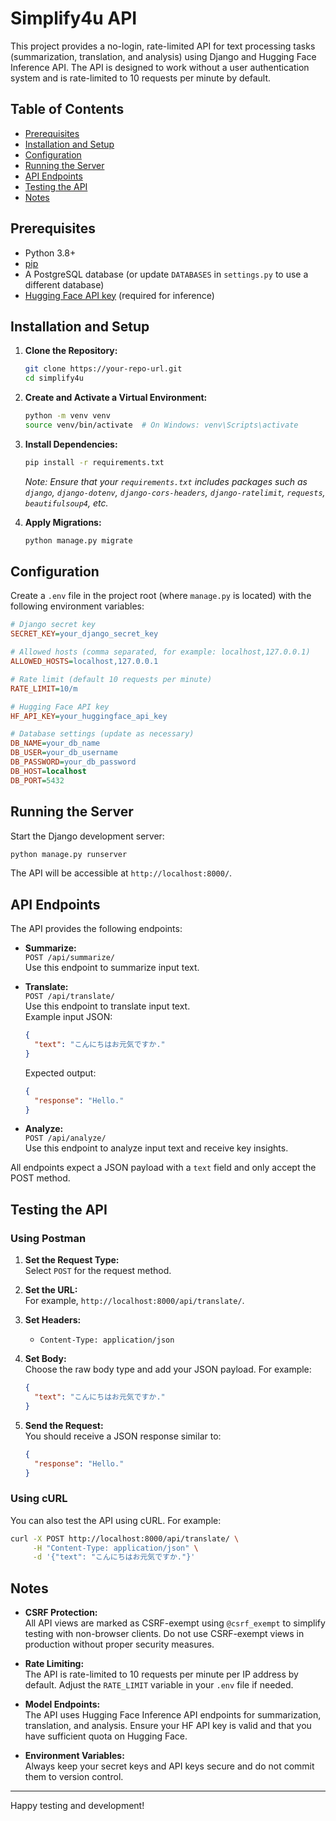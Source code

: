 # Simplify4u API

This project provides a no-login, rate-limited API for text processing tasks (summarization, translation, and analysis) using Django and Hugging Face Inference API. The API is designed to work without a user authentication system and is rate-limited to 10 requests per minute by default.

## Table of Contents

- [Prerequisites](#prerequisites)
- [Installation and Setup](#installation-and-setup)
- [Configuration](#configuration)
- [Running the Server](#running-the-server)
- [API Endpoints](#api-endpoints)
- [Testing the API](#testing-the-api)
- [Notes](#notes)

## Prerequisites

- Python 3.8+
- [pip](https://pip.pypa.io/en/stable/)
- A PostgreSQL database (or update `DATABASES` in `settings.py` to use a different database)
- [Hugging Face API key](https://huggingface.co/settings/tokens) (required for inference)

## Installation and Setup

1. **Clone the Repository:**

   ```bash
   git clone https://your-repo-url.git
   cd simplify4u
   ```

2. **Create and Activate a Virtual Environment:**

   ```bash
   python -m venv venv
   source venv/bin/activate  # On Windows: venv\Scripts\activate
   ```

3. **Install Dependencies:**

   ```bash
   pip install -r requirements.txt
   ```

   *Note: Ensure that your `requirements.txt` includes packages such as `django`, `django-dotenv`, `django-cors-headers`, `django-ratelimit`, `requests`, `beautifulsoup4`, etc.*

4. **Apply Migrations:**

   ```bash
   python manage.py migrate
   ```

## Configuration

Create a `.env` file in the project root (where `manage.py` is located) with the following environment variables:

```ini
# Django secret key
SECRET_KEY=your_django_secret_key

# Allowed hosts (comma separated, for example: localhost,127.0.0.1)
ALLOWED_HOSTS=localhost,127.0.0.1

# Rate limit (default 10 requests per minute)
RATE_LIMIT=10/m

# Hugging Face API key
HF_API_KEY=your_huggingface_api_key

# Database settings (update as necessary)
DB_NAME=your_db_name
DB_USER=your_db_username
DB_PASSWORD=your_db_password
DB_HOST=localhost
DB_PORT=5432
```

## Running the Server

Start the Django development server:

```bash
python manage.py runserver
```

The API will be accessible at `http://localhost:8000/`.

## API Endpoints

The API provides the following endpoints:

- **Summarize:**  
  `POST /api/summarize/`  
  Use this endpoint to summarize input text.

- **Translate:**  
  `POST /api/translate/`  
  Use this endpoint to translate input text.  
  Example input JSON:
  ```json
  {
    "text": "こんにちはお元気ですか."
  }
  ```
  Expected output:
  ```json
  {
    "response": "Hello."
  }
  ```

- **Analyze:**  
  `POST /api/analyze/`  
  Use this endpoint to analyze input text and receive key insights.

All endpoints expect a JSON payload with a `text` field and only accept the POST method.

## Testing the API

### Using Postman

1. **Set the Request Type:**  
   Select `POST` for the request method.

2. **Set the URL:**  
   For example, `http://localhost:8000/api/translate/`.

3. **Set Headers:**  
   - `Content-Type: application/json`

4. **Set Body:**  
   Choose the raw body type and add your JSON payload. For example:
   ```json
   {
     "text": "こんにちはお元気ですか."
   }
   ```

5. **Send the Request:**  
   You should receive a JSON response similar to:
   ```json
   {
     "response": "Hello."
   }
   ```

### Using cURL

You can also test the API using cURL. For example:

```bash
curl -X POST http://localhost:8000/api/translate/ \
     -H "Content-Type: application/json" \
     -d '{"text": "こんにちはお元気ですか."}'
```

## Notes

- **CSRF Protection:**  
  All API views are marked as CSRF-exempt using `@csrf_exempt` to simplify testing with non-browser clients. Do not use CSRF-exempt views in production without proper security measures.

- **Rate Limiting:**  
  The API is rate-limited to 10 requests per minute per IP address by default. Adjust the `RATE_LIMIT` variable in your `.env` file if needed.

- **Model Endpoints:**  
  The API uses Hugging Face Inference API endpoints for summarization, translation, and analysis. Ensure your HF API key is valid and that you have sufficient quota on Hugging Face.

- **Environment Variables:**  
  Always keep your secret keys and API keys secure and do not commit them to version control.

---

Happy testing and development!
```
